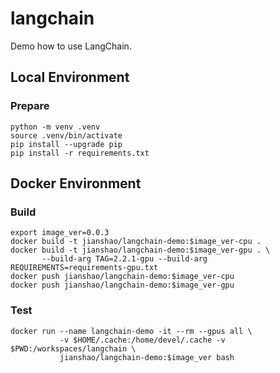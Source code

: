# langchain

Demo how to use LangChain.

## Local Environment

### Prepare
~~~ shell
python -m venv .venv
source .venv/bin/activate
pip install --upgrade pip
pip install -r requirements.txt
~~~

## Docker Environment

### Build
~~~ shell
export image_ver=0.0.3
docker build -t jianshao/langchain-demo:$image_ver-cpu .
docker build -t jianshao/langchain-demo:$image_ver-gpu . \
       --build-arg TAG=2.2.1-gpu --build-arg REQUIREMENTS=requirements-gpu.txt
docker push jianshao/langchain-demo:$image_ver-cpu
docker push jianshao/langchain-demo:$image_ver-gpu
~~~
### Test
~~~ shell
docker run --name langchain-demo -it --rm --gpus all \
           -v $HOME/.cache:/home/devel/.cache -v $PWD:/workspaces/langchain \
           jianshao/langchain-demo:$image_ver bash
~~~
